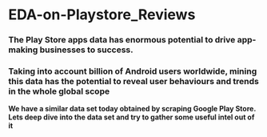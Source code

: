 # EDA-on-Playstore_Reviews
### <b> The Play Store apps data has enormous potential to drive app-making businesses to success.
### **Taking into account billion of Android users worldwide, mining this data has the potential to reveal user behaviours and trends in the whole global scope**

We have a similar data set today obtained by scraping Google Play Store.
Lets deep dive into the data set and try to gather some useful intel out of it

